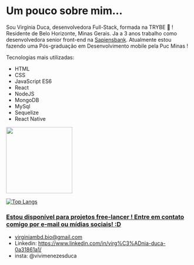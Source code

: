 

# Um pouco sobre mim...
 Sou Virgínia Duca, desenvolvedora Full-Stack, formada na TRYBE  👋 ! Residente de Belo Horizonte, Minas Gerais.
 Ja a 3 anos trabalho como desenvolvedora senior front-end na [Sapiensbank](www.sapiensbank.com.br). Atualmente estou fazendo uma Pós-graduação em Desenvolvimento mobile pela Puc Minas !

Tecnologias mais utilizadas:

- HTML
- CSS
- JavaScript ES6
- React
- NodeJS
- MongoDB
- MySql
- Sequelize
- React Native

<div>
<a href="https://github.com/virginia-duca>
<img height="180em" src="https://github-readme-stats.vercel.app/api/top-langs/?username=virginia-duca&layout=compact&langs_count=7&theme=dracula"/>
<img height="180em" src="https://github-readme-stats.vercel.app/api?username=virginia-duca&show_icons=true&theme=dracula&include_all_commits=true&count_private=true"/>
</div>
 
![Top Langs](https://github-readme-stats.vercel.app/api/top-langs/?username=virginia-duca&langs_count=8)
 
### Estou disponível para projetos free-lancer ! Entre em contato comigo por e-mail ou mídias sociais! :D

- virginiambd.bio@gmail.com
- Linkedin: https://www.linkedin.com/in/virg%C3%ADnia-duca-0a31861a1/
- insta: @vivimenezesduca

